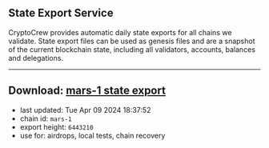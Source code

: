 ## State Export Service
CryptoCrew provides automatic daily state exports for all chains we validate. State export files can be used as genesis files and are a snapshot of the current blockchain state, including all validators, accounts, balances and delegations.

---
**Download: [mars-1 state export](https://dl-eu2.ccvalidators.com/SERVICE/mars/mars-1_export_6443210.json)**
---

- last updated: Tue Apr 09 2024 18:37:52
- chain id: `mars-1`
- export height: `6443210`
- use for: airdrops, local tests, chain recovery

